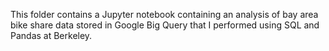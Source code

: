 This folder contains a Jupyter notebook containing an analysis of bay area bike share data stored in Google Big Query that I performed using SQL and Pandas at Berkeley.
